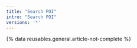 ```yaml
---
title: "Search POI"
intro: "Search POI"
versions: '*'
---
```

{% data reusables.general.article-not-complete %}
